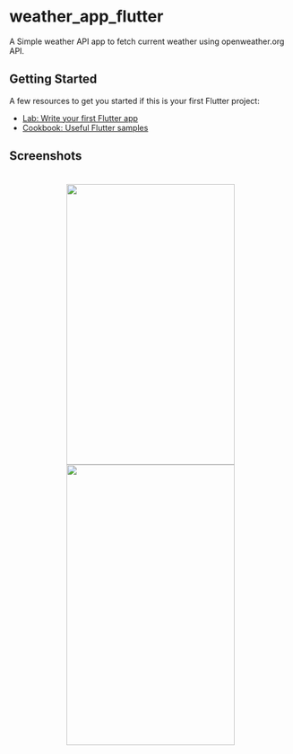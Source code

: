 # weather_app_flutter

A Simple weather API app to fetch current weather using openweather.org API.

## Getting Started



A few resources to get you started if this is your first Flutter project:

- [Lab: Write your first Flutter app](https://flutter.dev/docs/get-started/codelab)
- [Cookbook: Useful Flutter samples](https://flutter.dev/docs/cookbook)

## Screenshots
<div align=center style="padding:20px">
  <img src="https://user-images.githubusercontent.com/64702890/115122831-b2b62a80-9fd7-11eb-8aac-770417a4f681.png" height=500 width=300>
  <img src="https://user-images.githubusercontent.com/64702890/115122843-c19cdd00-9fd7-11eb-8ce4-fe3b98ca2869.png" height=500 width=300>
  </div>
